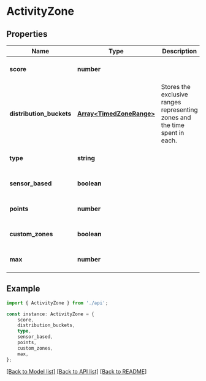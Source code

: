 # ActivityZone


## Properties

Name | Type | Description | Notes
------------ | ------------- | ------------- | -------------
**score** | **number** |  | [optional] [default to undefined]
**distribution_buckets** | [**Array&lt;TimedZoneRange&gt;**](TimedZoneRange.md) | Stores the exclusive ranges representing zones and the time spent in each. | [optional] [default to undefined]
**type** | **string** |  | [optional] [default to undefined]
**sensor_based** | **boolean** |  | [optional] [default to undefined]
**points** | **number** |  | [optional] [default to undefined]
**custom_zones** | **boolean** |  | [optional] [default to undefined]
**max** | **number** |  | [optional] [default to undefined]

## Example

```typescript
import { ActivityZone } from './api';

const instance: ActivityZone = {
    score,
    distribution_buckets,
    type,
    sensor_based,
    points,
    custom_zones,
    max,
};
```

[[Back to Model list]](../README.md#documentation-for-models) [[Back to API list]](../README.md#documentation-for-api-endpoints) [[Back to README]](../README.md)
